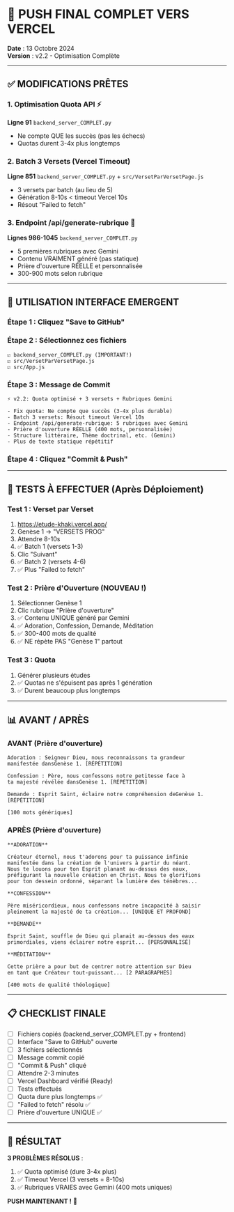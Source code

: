 # 🚀 PUSH FINAL COMPLET VERS VERCEL

**Date** : 13 Octobre 2024  
**Version** : v2.2 - Optimisation Complète

---

## ✅ MODIFICATIONS PRÊTES

### 1. Optimisation Quota API ⚡
**Ligne 91** `backend_server_COMPLET.py`
- Ne compte QUE les succès (pas les échecs)
- Quotas durent 3-4x plus longtemps

### 2. Batch 3 Versets (Vercel Timeout)
**Ligne 851** `backend_server_COMPLET.py` + `src/VersetParVersetPage.js`
- 3 versets par batch (au lieu de 5)
- Génération 8-10s < timeout Vercel 10s
- Résout "Failed to fetch"

### 3. Endpoint /api/generate-rubrique 🎉
**Lignes 986-1045** `backend_server_COMPLET.py`
- 5 premières rubriques avec Gemini
- Contenu VRAIMENT généré (pas statique)
- Prière d'ouverture RÉELLE et personnalisée
- 300-900 mots selon rubrique

---

## 🎯 UTILISATION INTERFACE EMERGENT

### Étape 1 : Cliquez "Save to GitHub"

### Étape 2 : Sélectionnez ces fichiers

```
☑️ backend_server_COMPLET.py (IMPORTANT!)
☑️ src/VersetParVersetPage.js
☑️ src/App.js
```

### Étape 3 : Message de Commit

```
⚡ v2.2: Quota optimisé + 3 versets + Rubriques Gemini

- Fix quota: Ne compte que succès (3-4x plus durable)
- Batch 3 versets: Résout timeout Vercel 10s
- Endpoint /api/generate-rubrique: 5 rubriques avec Gemini
- Prière d'ouverture RÉELLE (400 mots, personnalisée)
- Structure littéraire, Thème doctrinal, etc. (Gemini)
- Plus de texte statique répétitif
```

### Étape 4 : Cliquez "Commit & Push"

---

## 🧪 TESTS À EFFECTUER (Après Déploiement)

### Test 1 : Verset par Verset
1. https://etude-khaki.vercel.app/
2. Genèse 1 → "VERSETS PROG"
3. Attendre 8-10s
4. ✅ Batch 1 (versets 1-3)
5. Clic "Suivant"
6. ✅ Batch 2 (versets 4-6)
7. ✅ Plus "Failed to fetch"

### Test 2 : Prière d'Ouverture (NOUVEAU !)
1. Sélectionner Genèse 1
2. Clic rubrique "Prière d'ouverture"
3. ✅ Contenu UNIQUE généré par Gemini
4. ✅ Adoration, Confession, Demande, Méditation
5. ✅ 300-400 mots de qualité
6. ✅ NE répète PAS "Genèse 1" partout

### Test 3 : Quota
1. Générer plusieurs études
2. ✅ Quotas ne s'épuisent pas après 1 génération
3. ✅ Durent beaucoup plus longtemps

---

## 📊 AVANT / APRÈS

### AVANT (Prière d'ouverture)
```
Adoration : Seigneur Dieu, nous reconnaissons ta grandeur 
manifestée dansGenèse 1. [RÉPÉTITION]

Confession : Père, nous confessons notre petitesse face à 
ta majesté révélée dansGenèse 1. [RÉPÉTITION]  

Demande : Esprit Saint, éclaire notre compréhension deGenèse 1.
[RÉPÉTITION]

[100 mots génériques]
```

### APRÈS (Prière d'ouverture)
```
**ADORATION**

Créateur éternel, nous t'adorons pour ta puissance infinie 
manifestée dans la création de l'univers à partir du néant. 
Nous te louons pour ton Esprit planant au-dessus des eaux, 
préfigurant la nouvelle création en Christ. Nous te glorifions 
pour ton dessein ordonné, séparant la lumière des ténèbres...

**CONFESSION**

Père miséricordieux, nous confessons notre incapacité à saisir 
pleinement la majesté de ta création... [UNIQUE ET PROFOND]

**DEMANDE**

Esprit Saint, souffle de Dieu qui planait au-dessus des eaux 
primordiales, viens éclairer notre esprit... [PERSONNALISÉ]

**MÉDITATION**

Cette prière a pour but de centrer notre attention sur Dieu 
en tant que Créateur tout-puissant... [2 PARAGRAPHES]

[400 mots de qualité théologique]
```

---

## 📋 CHECKLIST FINALE

- [ ] Fichiers copiés (backend_server_COMPLET.py + frontend)
- [ ] Interface "Save to GitHub" ouverte
- [ ] 3 fichiers sélectionnés
- [ ] Message commit copié
- [ ] "Commit & Push" cliqué
- [ ] Attendre 2-3 minutes
- [ ] Vercel Dashboard vérifié (Ready)
- [ ] Tests effectués
- [ ] Quota dure plus longtemps ✅
- [ ] "Failed to fetch" résolu ✅
- [ ] Prière d'ouverture UNIQUE ✅

---

## 🎉 RÉSULTAT

**3 PROBLÈMES RÉSOLUS** :
1. ✅ Quota optimisé (dure 3-4x plus)
2. ✅ Timeout Vercel (3 versets = 8-10s)
3. ✅ Rubriques VRAIES avec Gemini (400 mots uniques)

**PUSH MAINTENANT !** 🚀
